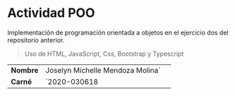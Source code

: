 # Actividad POO
Implementación de programación orientada a objetos en el ejercicio dos del repositorio anterior.
>Uso de HTML, JavaScript, Css, Bootstrap y Typescript

|                |                         |                      |
|----------------|-------------------------------|-----------------------------|
|**Nombre**   |Joselyn Michelle Mendoza Molina`                     |
|**Carné**         |`2020-030618   
